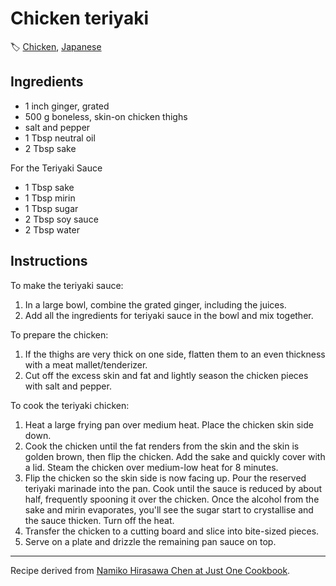 # Chicken teriyaki

🏷  [Chicken](../ingredients/chicken.md), [Japanese](../cuisines/japanese.md)

## Ingredients

- 1 inch ginger, grated
- 500 g boneless, skin-on chicken thighs
- salt and pepper
- 1 Tbsp neutral oil
- 2 Tbsp sake

For the Teriyaki Sauce

- 1 Tbsp sake
- 1 Tbsp mirin
- 1 Tbsp sugar
- 2 Tbsp soy sauce
- 2 Tbsp water

## Instructions

To make the teriyaki sauce:

1. In a large bowl, combine the grated ginger, including the juices.
2. Add all the ingredients for teriyaki sauce in the bowl and mix together.

To prepare the chicken:

1. If the thighs are very thick on one side, flatten them to an even thickness with a meat mallet/tenderizer.
2. Cut off the excess skin and fat and lightly season the chicken pieces with salt and pepper.

To cook the teriyaki chicken:

1. Heat a large frying pan over medium heat. Place the chicken skin side down.
2. Cook the chicken until the fat renders from the skin and the skin is golden brown, then flip the chicken. Add the sake and quickly cover with a lid. Steam the chicken over medium-low heat for 8 minutes.
3. Flip the chicken so the skin side is now facing up. Pour the reserved teriyaki marinade into the pan. Cook until the sauce is reduced by about half, frequently spooning it over the chicken. Once the alcohol from the sake and mirin evaporates, you'll see the sugar start to crystallise and the sauce thicken. Turn off the heat.
4. Transfer the chicken to a cutting board and slice into bite-sized pieces.
5. Serve on a plate and drizzle the remaining pan sauce on top.

---

Recipe derived from [Namiko Hirasawa Chen at Just One Cookbook](https://www.justonecookbook.com/chicken-teriyaki/).
